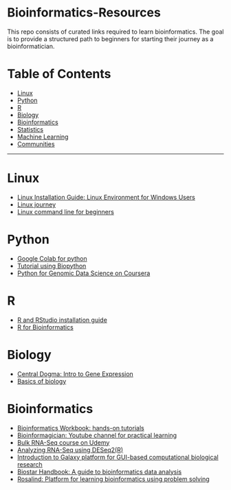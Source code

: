 # Bioinformatics-Resources

This repo consists of curated links required to learn bioinformatics. The goal is to provide a structured path to beginners for starting their journey as a bioinformatician.


# Table of Contents
- [Linux](#linux)
- [Python](#Python)
- [R](#R)
- [Biology](#Biology)
- [Bioinformatics](Bioinformatics)
- [Statistics](#Statistics)
- [Machine Learning](#MachineLearning)
- [Communities](#Communities)

---

# Linux
- [Linux Installation Guide: Linux Environment for Windows Users](https://documentation.ubuntu.com/wsl/stable/howto/install-ubuntu-wsl2/)
- [Linux journey](https://linuxjourney.com/)
- [Linux command line for beginners](https://ubuntu.com/tutorials/command-line-for-beginners#1-overview)


# Python
- [Google Colab for python ](https://colab.google/)
- [Tutorial using Biopython](https://biopython.org/wiki/Category%3ACookbook)
- [Python for Genomic Data Science on Coursera](https://www.coursera.org/learn/python-genomics?utm_medium=sem&utm_source=gg&utm_campaign=b2c_india_google-it-automation_google_ftcof_professional-certificates_cx_dr_bau_gg_pmax_pr_in_all_m_hyb_22-11_x&campaignid=19197733182&adgroupid=&device=c&keyword=&matchtype=&network=x&devicemodel=&creativeid=&assetgroupid=6458849661&targetid=&extensionid=&placement=&gad_source=1&gad_campaignid=19204410364&gbraid=0AAAAADdKX6Z-XILLTKLS-A3Ff1ibAUCN6&gclid=Cj0KCQjw8KrFBhDUARIsAMvIApZStwWbsD2rJaY9XiRxoUUc1g0DYytfIEAE4QbMmbUJeevzyxsOSZ4aAu7LEALw_wcB)


# R
- [R and RStudio installation guide](https://rstudio-education.github.io/hopr/starting.html)
- [R for Bioinformatics](https://rpubs.com/Ashu_7/Bio_tut)


# Biology
- [Central Dogma: Intro to Gene Expression](https://www.khanacademy.org/science/ap-biology/gene-expression-and-regulation/translation/a/intro-to-gene-expression-central-dogma)
- [Basics of biology](https://bio.libretexts.org/Bookshelves/Introductory_and_General_Biology/General_Biology_(Boundless))


# Bioinformatics
- [Bioinformatics Workbook: hands-on tutorials](https://bioinformaticsworkbook.org/#gsc.tab=0)
- [Bioinformagician: Youtube channel for practical learning](https://www.youtube.com/@Bioinformagician)
- [Bulk RNA-Seq course on Udemy](https://www.udemy.com/course/rnaseq_data_analysis/?utm_source=adwords&utm_medium=udemyads&utm_campaign=Search_DSA_Beta_Prof_la.EN_cc.India_Subs&campaigntype=Search&portfolio=India&language=EN&product=Subs&test=&audience=DSA&topic=&priority=Beta&utm_content=deal4584&utm_term=_._ag_185390584313_._ad_769665429119_._kw__._de_c_._dm__._pl__._ti_dsa-2436670172539_._li_9298876_._pd__._&matchtype=&gad_source=1&gad_campaignid=22900574867&gbraid=0AAAAADROdO0eFTVXw5580k7usE7EQ38Tk&gclid=Cj0KCQjw8KrFBhDUARIsAMvIApbaKST-00HyDb94uwc_38rXdrr93bRZKFRLvvABCB_JZB2PN3ObGzIaAuHzEALw_wcB&couponCode=PMNVD2025)
- [Analyzing RNA-Seq using DESeq2(R)](https://bioconductor.org/packages/devel/bioc/vignettes/DESeq2/inst/doc/DESeq2.html)
- [Introduction to Galaxy platform for GUI-based computational biological research ](https://training.galaxyproject.org/training-material/topics/introduction/)
- [Biostar Handbook: A guide to bioinformatics data analysis](https://www.biostarhandbook.com/)
- [Rosalind: Platform for learning bioinformatics using problem solving](https://rosalind.info/problems/locations/)
